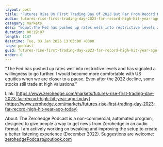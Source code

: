 ```yaml
---
layout: post
title: "Futures Rise On First Trading Day Of 2023 But Far From Record High Hit Year Ago Today"
audio: futures-rise-first-trading-day-2023-far-record-high-hit-year-ago-today-0
category: markets
desc: "&quot;The Fed has pushed up rates well into restrictive levels and has signaled a willingness to go further. I would become more comfortable with US equities when we are closer to a pause. Even after the 2022 decline, some stocks still trade at high valuations.&quot;"
duration: 00:19:07
length: 1147
datetime: Tue, 03 Jan 2023 13:05:00 +0000
tags: podcast
guid: futures-rise-first-trading-day-2023-far-record-high-hit-year-ago-today-0
order: 0
---
```

&quot;The Fed has pushed up rates well into restrictive levels and has signaled a willingness to go further. I would become more comfortable with US equities when we are closer to a pause. Even after the 2022 decline, some stocks still trade at high valuations.&quot;

Link: [https://www.zerohedge.com/markets/futures-rise-first-trading-day-2023-far-record-high-hit-year-ago-today](https://www.zerohedge.com/markets/futures-rise-first-trading-day-2023-far-record-high-hit-year-ago-today)

About: The Zerohedge Podcast is a non-commercial, automated program, designed to give people a way to get news from Zerohedge in an audio format.  I am actively working on tweaking and improving the setup to create a better listening experience (December 2022).  Suggestions are welcome: [zerohedgePodcast@outlook.com](mailto:zerohedgePodcast@outlook.com)